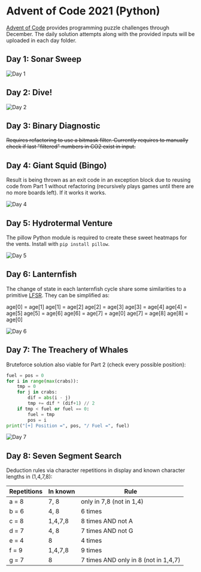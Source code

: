 # Advent of Code 2021 (Python)

[Advent of Code](https://adventofcode.com/) provides programming puzzle challenges through December. The daily solution attempts along with the provided inputs will be uploaded in each day folder.

## Day 1: Sonar Sweep

![Day 1](img/day1.png)

## Day 2: Dive!

![Day 2](img/day2.png)

## Day 3: Binary Diagnostic

~~Requires refactoring to use a bitmask filter. Currently requires to manually check if last "filtered" numbers in CO2 exist in input.~~

## Day 4: Giant Squid (Bingo)

Result is being thrown as an exit code in an exception block due to reusing code from Part 1 without refactoring (recursively plays games until there are no more boards left).
If it works it works.

![Day 4](img/day4out.png)

## Day 5: Hydrotermal Venture

The pillow Python module is required to create these sweet heatmaps for the vents. Install with `pip install pillow`.

![Day 5](img/day5out.png)

## Day 6: Lanternfish

The change of state in each lanternfish cycle share some similarities to a primitive [LFSR](https://en.wikipedia.org/wiki/Linear-feedback_shift_register). They can be simplified as:

age[0] = age[1]
age[1] = age[2]
age[2] = age[3]
age[3] = age[4]
age[4] = age[5]
age[5] = age[6]
age[6] = age[7] + age[0]
age[7] = age[8]
age[8] = age[0]

![Day 6](img/day6out.png)

## Day 7: The Treachery of Whales

Bruteforce solution also viable for Part 2 (check every possible position):

```python
fuel = pos = 0
for i in range(max(crabs)):
    tmp = 0
    for j in crabs:
        dif = abs(i - j)
        tmp += dif * (dif+1) // 2
    if tmp < fuel or fuel == 0:
        fuel = tmp
        pos = i
print("[+] Position =", pos, "/ Fuel =", fuel)
```
![Day 7](img/day7.png)

## Day 8: Seven Segment Search

Deduction rules via character repetitions in display and known character lengths in (1,4,7,8):

Repetitions | In known | Rule
------------|----------|-------------------------
a = 8       | 7, 8     | only in 7,8 (not in 1,4)
b = 6       | 4, 8     | 6 times
c = 8       | 1,4,7,8  | 8 times AND not A
d = 7       | 4, 8     | 7 times AND not G
e = 4       | 8        | 4 times
f = 9       | 1,4,7,8  | 9 times
g = 7       | 8        | 7 times AND only in 8 (not in 1,4,7)
